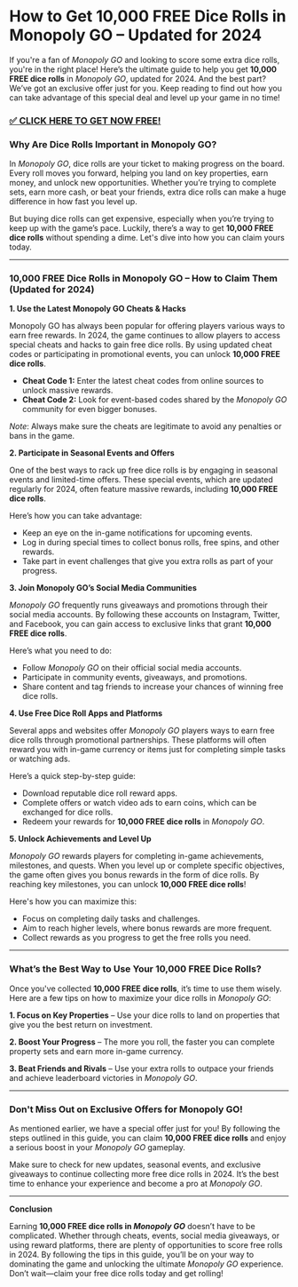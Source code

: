 # How to Get 10,000 FREE Dice Rolls in Monopoly GO – Updated for 2024

If you're a fan of *Monopoly GO* and looking to score some extra dice rolls, you're in the right place! Here’s the ultimate guide to help you get **10,000 FREE dice rolls** in *Monopoly GO*, updated for 2024. And the best part? We’ve got an exclusive offer just for you. Keep reading to find out how you can take advantage of this special deal and level up your game in no time!

### [✅ CLICK HERE TO GET NOW FREE!](https://freeforyou.xyz/monopoly/go/)

### Why Are Dice Rolls Important in Monopoly GO?

In *Monopoly GO*, dice rolls are your ticket to making progress on the board. Every roll moves you forward, helping you land on key properties, earn money, and unlock new opportunities. Whether you’re trying to complete sets, earn more cash, or beat your friends, extra dice rolls can make a huge difference in how fast you level up.

But buying dice rolls can get expensive, especially when you’re trying to keep up with the game’s pace. Luckily, there’s a way to get **10,000 FREE dice rolls** without spending a dime. Let's dive into how you can claim yours today.

---

### 10,000 FREE Dice Rolls in Monopoly GO – How to Claim Them (Updated for 2024)

**1. Use the Latest Monopoly GO Cheats & Hacks**

Monopoly GO has always been popular for offering players various ways to earn free rewards. In 2024, the game continues to allow players to access special cheats and hacks to gain free dice rolls. By using updated cheat codes or participating in promotional events, you can unlock **10,000 FREE dice rolls**.

- **Cheat Code 1:** Enter the latest cheat codes from online sources to unlock massive rewards.
- **Cheat Code 2:** Look for event-based codes shared by the *Monopoly GO* community for even bigger bonuses.

*Note*: Always make sure the cheats are legitimate to avoid any penalties or bans in the game.

**2. Participate in Seasonal Events and Offers**

One of the best ways to rack up free dice rolls is by engaging in seasonal events and limited-time offers. These special events, which are updated regularly for 2024, often feature massive rewards, including **10,000 FREE dice rolls**.

Here’s how you can take advantage:
- Keep an eye on the in-game notifications for upcoming events.
- Log in during special times to collect bonus rolls, free spins, and other rewards.
- Take part in event challenges that give you extra rolls as part of your progress.

**3. Join Monopoly GO’s Social Media Communities**

*Monopoly GO* frequently runs giveaways and promotions through their social media accounts. By following these accounts on Instagram, Twitter, and Facebook, you can gain access to exclusive links that grant **10,000 FREE dice rolls**.

Here’s what you need to do:
- Follow *Monopoly GO* on their official social media accounts.
- Participate in community events, giveaways, and promotions.
- Share content and tag friends to increase your chances of winning free dice rolls.

**4. Use Free Dice Roll Apps and Platforms**

Several apps and websites offer *Monopoly GO* players ways to earn free dice rolls through promotional partnerships. These platforms will often reward you with in-game currency or items just for completing simple tasks or watching ads.

Here’s a quick step-by-step guide:
- Download reputable dice roll reward apps.
- Complete offers or watch video ads to earn coins, which can be exchanged for dice rolls.
- Redeem your rewards for **10,000 FREE dice rolls** in *Monopoly GO*.

**5. Unlock Achievements and Level Up**

*Monopoly GO* rewards players for completing in-game achievements, milestones, and quests. When you level up or complete specific objectives, the game often gives you bonus rewards in the form of dice rolls. By reaching key milestones, you can unlock **10,000 FREE dice rolls**!

Here's how you can maximize this:
- Focus on completing daily tasks and challenges.
- Aim to reach higher levels, where bonus rewards are more frequent.
- Collect rewards as you progress to get the free rolls you need.

---

### What’s the Best Way to Use Your 10,000 FREE Dice Rolls?

Once you've collected **10,000 FREE dice rolls**, it’s time to use them wisely. Here are a few tips on how to maximize your dice rolls in *Monopoly GO*:

**1. Focus on Key Properties** – Use your dice rolls to land on properties that give you the best return on investment.

**2. Boost Your Progress** – The more you roll, the faster you can complete property sets and earn more in-game currency.

**3. Beat Friends and Rivals** – Use your extra rolls to outpace your friends and achieve leaderboard victories in *Monopoly GO*.

---

### Don't Miss Out on Exclusive Offers for Monopoly GO!

As mentioned earlier, we have a special offer just for you! By following the steps outlined in this guide, you can claim **10,000 FREE dice rolls** and enjoy a serious boost in your *Monopoly GO* gameplay. 

Make sure to check for new updates, seasonal events, and exclusive giveaways to continue collecting more free dice rolls in 2024. It’s the best time to enhance your experience and become a pro at *Monopoly GO*.

---

**Conclusion**

Earning **10,000 FREE dice rolls in *Monopoly GO*** doesn’t have to be complicated. Whether through cheats, events, social media giveaways, or using reward platforms, there are plenty of opportunities to score free rolls in 2024. By following the tips in this guide, you’ll be on your way to dominating the game and unlocking the ultimate *Monopoly GO* experience. Don’t wait—claim your free dice rolls today and get rolling!
